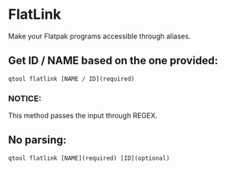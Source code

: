 # FlatLink

Make your Flatpak programs accessible through aliases.

## Get ID / NAME based on the one provided:
```
qtool flatlink [NAME / ID](required)
```
### NOTICE:
This method passes the input through REGEX.


## No parsing:
```
qtool flatlink [NAME](required) [ID](optional)
```
